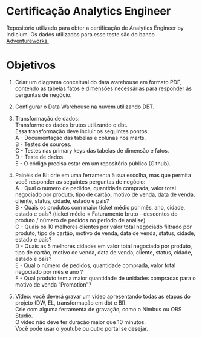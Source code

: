 # Certificação Analytics Engineer

Repositório utilizado para obter a certificação de Analytics Engineer by Indicium.
Os dados utilizados para esse teste são do banco [Adventureworks.](https://dataedo.com/download/AdventureWorks.pdf)

# Objetivos

1. Criar um diagrama conceitual do data warehouse em formato PDF, contendo as tabelas fatos e dimensões necessárias para responder ás perguntas de negócio.  
  
2. Configurar o Data Warehouse na nuvem utilizando DBT.  
  
3. Transformação de dados:   
Transforme os dados brutos utilizando o dbt.    
Essa transformação deve incluir os seguintes pontos:    
A - Documentação das tabelas e colunas nos marts.  
B - Testes de sources.  
C - Testes nas primary keys das tabelas de dimensão e fatos.  
D - Teste de dados.  
E - O código precisa estar em um repositório público (Github).  
  
4. Painéis de BI: crie em uma ferramenta à sua escolha, mas que permita você responder as seguintes perguntas de negócio:  
A - Qual o número de pedidos, quantidade comprada, valor total negociado por produto, tipo de cartão, motivo de venda, data de venda, cliente, status, cidade, estado e país?  
B - Quais os produtos com maior ticket médio por mês, ano, cidade, estado e país? (ticket médio = Faturamento bruto - descontos do produto / número de pedidos no período de análise)  
C - Quais os 10 melhores clientes por valor total negociado filtrado por produto, tipo de cartão, motivo de venda, data de venda, status, cidade, estado e país?  
D - Quais as 5 melhores cidades em valor total negociado por produto, tipo de cartão, motivo de venda, data de venda, cliente, status, cidade, estado e país?  
E - Qual o número de pedidos, quantidade comprada, valor total negociado por mês e ano ?  
F - Qual produto tem a maior quantidade de unidades compradas para o motivo de venda “Promotion”?  
  
5. Vídeo: você deverá gravar um vídeo apresentando todas as etapas do projeto (DW, EL, transformação em dbt e BI).     
Crie com alguma ferramenta de gravação, como o Nimbus ou OBS Studio.    
O vídeo não deve ter duração maior que 10 minutos.    
Você pode usar o youtube ou outro portal se desejar.    
